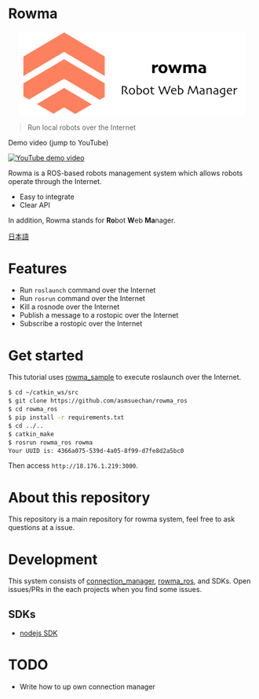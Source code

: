 # Rowma
<p align="center">
  <img width="460" src="/doc/images/rowma_logo.png">
</p>

> Run local robots over the Internet

Demo video (jump to YouTube)

[![YouTube demo video](https://img.youtube.com/vi/cOwHWh60PCk/0.jpg)](https://youtu.be/cOwHWh60PCk)

Rowma is a ROS-based robots management system which allows robots operate through the Internet.

* Easy to integrate
* Clear API

In addition, Rowma stands for **Ro**bot **W**eb **Ma**nager.

[日本語](/doc/README.ja.md)

# Features
* Run `roslaunch` command over the Internet
* Run `rosrun` command over the Internet
* Kill a rosnode over the Internet
* Publish a message to a rostopic over the Internet
* Subscribe a rostopic over the Internet

# Get started
This tutorial uses [rowma_sample](https://github.com/asmsuechan/rowma_sample) to execute roslaunch over the Internet.

```sh
$ cd ~/catkin_ws/src
$ git clone https://github.com/asmsuechan/rowma_ros
$ cd rowma_ros
$ pip install -r requirements.txt
$ cd ../..
$ catkin_make
$ rosrun rowma_ros rowma
Your UUID is: 4366a075-539d-4a05-8f99-d7fe8d2a5bc0
```

Then access `http://18.176.1.219:3000`.

# About this repository
This repository is a main repository for rowma system, feel free to ask questions at a issue.

# Development
This system consists of [connection_manager](https://github.com/asmsuechan/rowma_connection_manager), [rowma_ros](https://github.com/asmsuechan/rowma_ros), and SDKs. Open issues/PRs in the each projects when you find some issues.

## SDKs
* [nodejs SDK](https://github.com/asmsuechan/rowma_js)

# TODO
* Write how to up own connection manager
